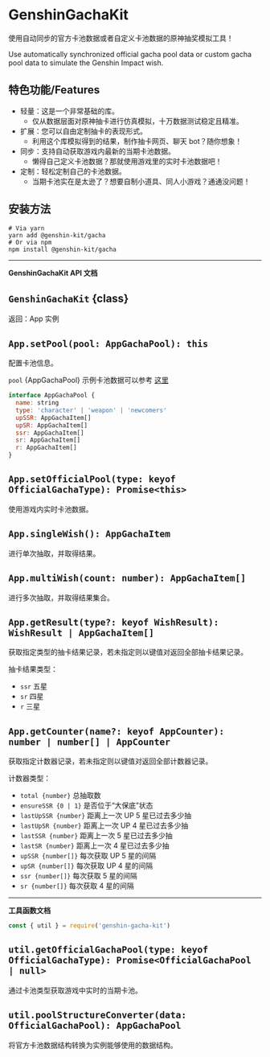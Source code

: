 # GenshinGachaKit

使用自动同步的官方卡池数据或者自定义卡池数据的原神抽奖模拟工具！

Use automatically synchronized official gacha pool data or custom gacha pool data to simulate the Genshin Impact wish.

## 特色功能/Features

- 轻量：这是一个非常基础的库。
  - 仅从数据层面对原神抽卡进行仿真模拟，十万数据测试稳定且精准。
- 扩展：您可以自由定制抽卡的表现形式。
  - 利用这个库模拟得到的结果，制作抽卡网页、聊天 bot？随你想象！
- 同步：支持自动获取游戏内最新的当期卡池数据。
  - 懒得自己定义卡池数据？那就使用游戏里的实时卡池数据吧！
- 定制：轻松定制自己的卡池数据。
  - 当期卡池实在是太逊了？想要自制小道具、同人小游戏？通通没问题！

## 安装方法

```shell
# Via yarn
yarn add @genshin-kit/gacha
# Or via npm
npm install @genshin-kit/gacha
```

---

**GenshinGachaKit API 文档**

## `GenshinGachaKit` {class}

返回：App 实例

## `App.setPool(pool: AppGachaPool): this`

配置卡池信息。

`pool` {AppGachaPool} 示例卡池数据可以参考 [这里](./sample/customPool.js)

```js
interface AppGachaPool {
  name: string
  type: 'character' | 'weapon' | 'newcomers'
  upSSR: AppGachaItem[]
  upSR: AppGachaItem[]
  ssr: AppGachaItem[]
  sr: AppGachaItem[]
  r: AppGachaItem[]
}
```

## `App.setOfficialPool(type: keyof OfficialGachaType): Promise<this>`

使用游戏内实时卡池数据。

## `App.singleWish(): AppGachaItem`

进行单次抽取，并取得结果。

## `App.multiWish(count: number): AppGachaItem[]`

进行多次抽取，并取得结果集合。

## `App.getResult(type?: keyof WishResult): WishResult | AppGachaItem[]`

获取指定类型的抽卡结果记录，若未指定则以键值对返回全部抽卡结果记录。

抽卡结果类型：

- `ssr` 五星
- `sr` 四星
- `r` 三星

## `App.getCounter(name?: keyof AppCounter): number | number[] | AppCounter`

获取指定计数器记录，若未指定则以键值对返回全部计数器记录。

计数器类型：

- `total {number}` 总抽取数
- `ensureSSR {0 | 1}` 是否位于“大保底”状态
- `lastUpSSR {number}` 距离上一次 UP 5 星已过去多少抽
- `lastUpSR {number}` 距离上一次 UP 4 星已过去多少抽
- `lastSSR {number}` 距离上一次 5 星已过去多少抽
- `lastSR {number}` 距离上一次 4 星已过去多少抽
- `upSSR {number[]}` 每次获取 UP 5 星的间隔
- `upSR {number[]}` 每次获取 UP 4 星的间隔
- `ssr {number[]}` 每次获取 5 星的间隔
- `sr {number[]}` 每次获取 4 星的间隔

---

**工具函数文档**

```js
const { util } = require('genshin-gacha-kit')
```

## `util.getOfficialGachaPool(type: keyof OfficialGachaType): Promise<OfficialGachaPool | null>`

通过卡池类型获取游戏中实时的当期卡池。

## `util.poolStructureConverter(data: OfficialGachaPool): AppGachaPool`

将官方卡池数据结构转换为实例能够使用的数据结构。
